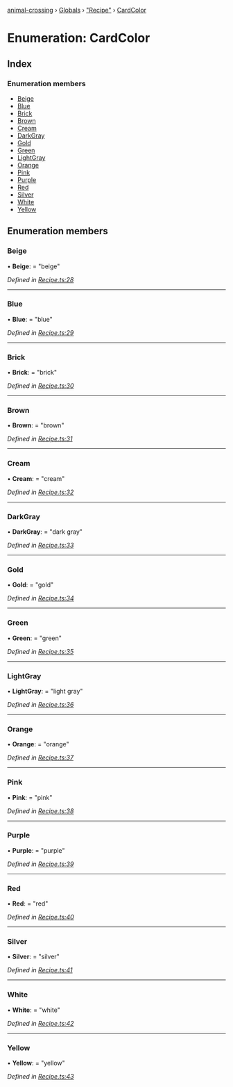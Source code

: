 [animal-crossing](../README.md) › [Globals](../globals.md) › ["Recipe"](../modules/_recipe_.md) › [CardColor](_recipe_.cardcolor.md)

# Enumeration: CardColor

## Index

### Enumeration members

* [Beige](_recipe_.cardcolor.md#beige)
* [Blue](_recipe_.cardcolor.md#blue)
* [Brick](_recipe_.cardcolor.md#brick)
* [Brown](_recipe_.cardcolor.md#brown)
* [Cream](_recipe_.cardcolor.md#cream)
* [DarkGray](_recipe_.cardcolor.md#darkgray)
* [Gold](_recipe_.cardcolor.md#gold)
* [Green](_recipe_.cardcolor.md#green)
* [LightGray](_recipe_.cardcolor.md#lightgray)
* [Orange](_recipe_.cardcolor.md#orange)
* [Pink](_recipe_.cardcolor.md#pink)
* [Purple](_recipe_.cardcolor.md#purple)
* [Red](_recipe_.cardcolor.md#red)
* [Silver](_recipe_.cardcolor.md#silver)
* [White](_recipe_.cardcolor.md#white)
* [Yellow](_recipe_.cardcolor.md#yellow)

## Enumeration members

###  Beige

• **Beige**: = "beige"

*Defined in [Recipe.ts:28](https://github.com/Norviah/animal-crossing/blob/0da76a6/module/types/Recipe.ts#L28)*

___

###  Blue

• **Blue**: = "blue"

*Defined in [Recipe.ts:29](https://github.com/Norviah/animal-crossing/blob/0da76a6/module/types/Recipe.ts#L29)*

___

###  Brick

• **Brick**: = "brick"

*Defined in [Recipe.ts:30](https://github.com/Norviah/animal-crossing/blob/0da76a6/module/types/Recipe.ts#L30)*

___

###  Brown

• **Brown**: = "brown"

*Defined in [Recipe.ts:31](https://github.com/Norviah/animal-crossing/blob/0da76a6/module/types/Recipe.ts#L31)*

___

###  Cream

• **Cream**: = "cream"

*Defined in [Recipe.ts:32](https://github.com/Norviah/animal-crossing/blob/0da76a6/module/types/Recipe.ts#L32)*

___

###  DarkGray

• **DarkGray**: = "dark gray"

*Defined in [Recipe.ts:33](https://github.com/Norviah/animal-crossing/blob/0da76a6/module/types/Recipe.ts#L33)*

___

###  Gold

• **Gold**: = "gold"

*Defined in [Recipe.ts:34](https://github.com/Norviah/animal-crossing/blob/0da76a6/module/types/Recipe.ts#L34)*

___

###  Green

• **Green**: = "green"

*Defined in [Recipe.ts:35](https://github.com/Norviah/animal-crossing/blob/0da76a6/module/types/Recipe.ts#L35)*

___

###  LightGray

• **LightGray**: = "light gray"

*Defined in [Recipe.ts:36](https://github.com/Norviah/animal-crossing/blob/0da76a6/module/types/Recipe.ts#L36)*

___

###  Orange

• **Orange**: = "orange"

*Defined in [Recipe.ts:37](https://github.com/Norviah/animal-crossing/blob/0da76a6/module/types/Recipe.ts#L37)*

___

###  Pink

• **Pink**: = "pink"

*Defined in [Recipe.ts:38](https://github.com/Norviah/animal-crossing/blob/0da76a6/module/types/Recipe.ts#L38)*

___

###  Purple

• **Purple**: = "purple"

*Defined in [Recipe.ts:39](https://github.com/Norviah/animal-crossing/blob/0da76a6/module/types/Recipe.ts#L39)*

___

###  Red

• **Red**: = "red"

*Defined in [Recipe.ts:40](https://github.com/Norviah/animal-crossing/blob/0da76a6/module/types/Recipe.ts#L40)*

___

###  Silver

• **Silver**: = "silver"

*Defined in [Recipe.ts:41](https://github.com/Norviah/animal-crossing/blob/0da76a6/module/types/Recipe.ts#L41)*

___

###  White

• **White**: = "white"

*Defined in [Recipe.ts:42](https://github.com/Norviah/animal-crossing/blob/0da76a6/module/types/Recipe.ts#L42)*

___

###  Yellow

• **Yellow**: = "yellow"

*Defined in [Recipe.ts:43](https://github.com/Norviah/animal-crossing/blob/0da76a6/module/types/Recipe.ts#L43)*

